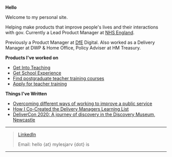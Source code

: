 
        
**Hello**

Welcome to my personal site. 

Helping make products that improve people's lives and their interactions with gov. Currently a Lead Product Manager at [NHS England](https://www.england.nhs.uk/).

Previously a Product Manager at [DfE](https://www.gov.uk/government/organisations/department-for-education) Digital. Also worked as a Delivery Manager at DWP & Home Office, Policy Adviser at HM Treasury.

**Products I've worked on**

- [Get Into Teaching](https://getintoteaching.education.gov.uk/)
- [Get School Experience](https://schoolexperience.education.gov.uk/)
- [Find postgraduate teacher training courses](https://www.gov.uk/find-postgraduate-teacher-training-courses)
- [Apply for teacher training](https://www.gov.uk/apply-for-teacher-training)

**Things I've Written**

- [Overcoming different ways of working to improve a public service](https://dfedigital.blog.gov.uk/2022/12/14/improve-public-service/)
- [How I Co-Created the Delivery Managers Learning List](../posts/How_I_Co-created_Delivery_Manager_Learning_List)
- [DeliverCon 2020: A journey of discovery in the Discovery Museum, Newcastle](../posts/DeliverCon_2020)

***

> [LinkedIn](https://www.linkedin.com/in/mylesjarvis/)
>
> Email: hello {at} mylesjarv {dot} is

***
<!-- ![DfE Digital](https://mylesjarvis.github.io/Logo.jpg) -->
<!-- Goatcounter -->
<script data-goatcounter="https://mylesjarvis.goatcounter.com/count"
        async src="//gc.zgo.at/count.js"></script>